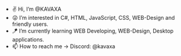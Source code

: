- ✌ Hi, I’m @KAVAXA
- 😜 I’m interested in C#, HTML, JavaScript, CSS, WEB-Design and friendly users.
- 🪁 I’m currently learning WEB Developing, WEB-Design, Desktop applications.
- 📫 How to reach me -> Discord: @kavaxa

<!---
KAVAXA/KAVAXA is a ✨ special ✨ repository because its `README.md` (this file) appears on your GitHub profile.
You can click the Preview link to take a look at your changes.
--->
